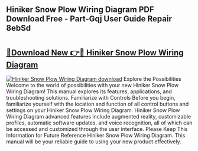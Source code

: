 ## Hiniker Snow Plow Wiring Diagram PDF Download Free - Part-Gqj User Guide Repair 8ebSd

# <h2><a href="http://dfmdyzg.blite.top/?on=Hiniker+Snow+Plow+Wiring+Diagram">🔗Download New 👉🔴 Hiniker Snow Plow Wiring Diagram</a></h2>

[![Hiniker Snow Plow Wiring Diagram download](https://i.imgur.com/lujVjoI.png)](http://dfmdyzg.blite.top/?on=Hiniker+Snow+Plow+Wiring+Diagram)
Explore the Possibilities Welcome to the world of possibilities with your new Hiniker Snow Plow Wiring Diagram! This manual explores its features, applications, and troubleshooting solutions. Familiarize with Controls Before you begin, familiarize yourself with the location and function of all control buttons and settings on your Hiniker Snow Plow Wiring Diagram. Hiniker Snow Plow Wiring Diagram advanced features include augmented reality, customizable profiles, automatic software updates, and voice recognition, all of which can be accessed and customized through the user interface. Please Keep This Information for Future Reference Hiniker Snow Plow Wiring Diagram. This manual will be your reliable guide to using your new product effectively.

